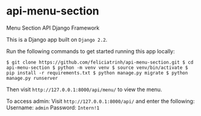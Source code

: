 # api-menu-section
Menu Section API Django Framework

This is a Django app built on `Django 2.2`. 

Run the following commands to get started running this app locally: 

`$ git clone https://github.com/feliciatrinh/api-menu-section.git
$ cd api-menu-section
$ python -m venv venv
$ source venv/bin/activate
$ pip install -r requirements.txt
$ python manage.py migrate
$ python manage.py runserver`

Then visit `http://127.0.0.1:8000/api/menu/` to view the menu. 

To access admin:
Visit `http://127.0.0.1:8000/api/` and enter the following:
Username: `admin`
Password: `Intern!1`
